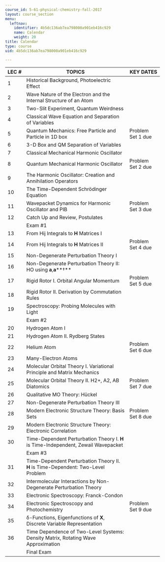 ```yaml
---
course_id: 5-61-physical-chemistry-fall-2017
layout: course_section
menu:
  leftnav:
    identifier: 4b5dc136ab7ea798000a901eb416c929
    name: Calendar
    weight: 20
title: Calendar
type: course
uid: 4b5dc136ab7ea798000a901eb416c929

---
```


| LEC # | TOPICS | KEY DATES |
| --- | --- | --- |
| 1 | Historical Background, Photoelectric Effect | &nbsp; |
| 2 | Wave Nature of the Electron and the Internal Structure of an Atom | &nbsp; |
| 3 | Two-Slit Experiment, Quantum Weirdness | &nbsp; |
| 4 | Classical Wave Equation and Separation of Variables | &nbsp; |
| 5 | Quantum Mechanics: Free Particle and Particle in 1D box | Problem Set 1 due |
| 6 | 3-D Box and QM Separation of Variables | &nbsp; |
| 7 | Classical Mechanical Harmonic Oscillator | &nbsp; |
| 8 | Quantum Mechanical Harmonic Oscillator | Problem Set 2 due |
| 9 | The Harmonic Oscillator: Creation and Annihilation Operators | &nbsp; |
| 10 | The Time-Dependent Schrödinger Equation | &nbsp; |
| 11 | Wavepacket Dynamics for Harmonic Oscillator and PIB | Problem Set 3 due |
| 12 | Catch Up and Review, Postulates | &nbsp; |
| &nbsp; | Exam #1 | &nbsp; |
| 13 | From Hij Integrals to **H** Matrices I | &nbsp; |
| 14 | From Hij Integrals to **H** Matrices II | Problem Set 4 due |
| 15 | Non-Degenerate Perturbation Theory I | &nbsp; |
| 16 | Non-Degenerate Perturbation Theory II: HO using **a**,**a****†** | &nbsp; |
| 17 | Rigid Rotor I. Orbital Angular Momentum | Problem Set 5 due |
| 18 | Rigid Rotor II. Derivation by Commutation Rules | &nbsp; |
| 19 | Spectroscopy: Probing Molecules with Light | &nbsp; |
| &nbsp; | Exam #2 | &nbsp; |
| 20 | Hydrogen Atom I | &nbsp; |
| 21 | Hydrogen Atom II. Rydberg States | &nbsp; |
| 22 | Helium Atom | Problem Set 6 due |
| 23 | Many-Electron Atoms | &nbsp; |
| 24 | Molecular Orbital Theory I. Variational Principle and Matrix Mechanics | &nbsp; |
| 25 | Molecular Orbital Theory II. H2+, A2, AB Diatomics | Problem Set 7 due |
| 26 | Qualitative MO Theory: Hückel | &nbsp; |
| 27 | Non-Degenerate Perturbation Theory III | &nbsp; |
| 28 | Modern Electronic Structure Theory: Basis Sets | Problem Set 8 due |
| 29 | Modern Electronic Structure Theory: Electronic Correlation | &nbsp; |
| 30 | Time-Dependent Perturbation Theory I. **H** is Time-Independent, Zewail Wavepacket | &nbsp; |
| &nbsp; | Exam #3 | &nbsp; |
| 31 | Time-Dependent Perturbation Theory II. **H** is Time-Dependent: Two-Level Problem | &nbsp; |
| 32 | Intermolecular Interactions by Non-Degenerate Perturbation Theory | &nbsp; |
| 33 | Electronic Spectroscopy: Franck-Condon | &nbsp; |
| 34 | Electronic Spectroscopy and Photochemistry | Problem Set 9 due |
| 35 | δ-Functions, Eigenfunctions of **X**, Discrete Variable Representation | &nbsp; |
| 36 | Time Dependence of Two-Level Systems: Density Matrix, Rotating Wave Approximation | &nbsp; |
| &nbsp; | Final Exam |